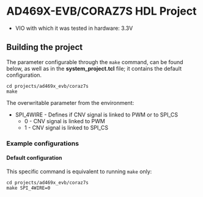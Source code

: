 <!-- no_dts, no_no_os -->

# AD469X-EVB/CORAZ7S HDL Project

- VIO with which it was tested in hardware: 3.3V

## Building the project

The parameter configurable through the `make` command, can be found below, as well as in the **system_project.tcl** file; it contains the default configuration.

```
cd projects/ad469x_evb/coraz7s
make
```

The overwritable parameter from the environment:

- SPI_4WIRE - Defines if CNV signal is linked to PWM or to SPI_CS
   - 0 - CNV signal is linked to PWM
   - 1 - CNV signal is linked to SPI_CS

### Example configurations

#### Default configuration

This specific command is equivalent to running `make` only:

```
cd projects/ad469x_evb/coraz7s
make SPI_4WIRE=0
```